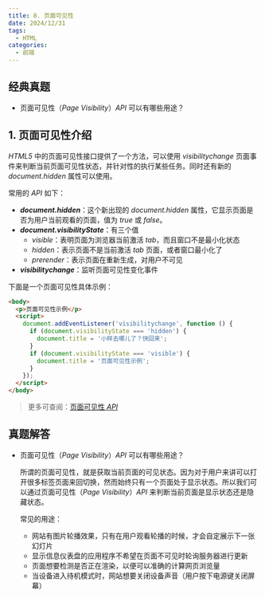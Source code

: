 ```yaml
---
title: 8. 页面可见性
date: 2024/12/31
tags:
  - HTML
categories:
  - 前端
---
```


## 经典真题

- 页面可见性（_Page Visibility_）_API_ 可以有哪些用途？

## 1. 页面可见性介绍

_HTML5_ 中的页面可见性接口提供了一个方法，可以使用 _visibilitychange_ 页面事件来判断当前页面可见性状态，并针对性的执行某些任务。同时还有新的 _document.hidden_ 属性可以使用。

常用的 _API_ 如下：

- **_document.hidden_**：这个新出现的 _document.hidden_ 属性，它显示页面是否为用户当前观看的页面，值为 _true_ 或 _false_。
- **_document.visibilityState_**：有三个值
  - _visible_：表明页面为浏览器当前激活 _tab_，而且窗口不是最小化状态
  - _hidden_：表示页面不是当前激活 _tab_ 页面，或者窗口最小化了
  - _prerender_：表示页面在重新生成，对用户不可见
- **_visibilitychange_**：监听页面可见性变化事件

下面是一个页面可见性具体示例：

```html
<body>
  <p>页面可见性示例</p>
  <script>
    document.addEventListener('visibilitychange', function () {
      if (document.visibilityState === 'hidden') {
        document.title = '小样去哪儿了？快回来';
      }
      if (document.visibilityState === 'visible') {
        document.title = '页面可见性示例';
      }
    });
  </script>
</body>
```

> 更多可查阅：[页面可见性 _API_](https://developer.mozilla.org/zh-CN/docs/Web/API/Page_Visibility_API)

## 真题解答

- 页面可见性（_Page Visibility_）_API_ 可以有哪些用途？

  所谓的页面可见性，就是获取当前页面的可见状态。因为对于用户来讲可以打开很多标签页面来回切换，然而始终只有一个页面处于显示状态。所以我们可以通过页面可见性（_Page Visibility_）_API_ 来判断当前页面是显示状态还是隐藏状态。

  常见的用途：

  - 网站有图片轮播效果，只有在用户观看轮播的时候，才会自定展示下一张幻灯片
  - 显示信息仪表盘的应用程序不希望在页面不可见时轮询服务器进行更新
  - 页面想要检测是否正在渲染，以便可以准确的计算网页浏览量
  - 当设备进入待机模式时，网站想要关闭设备声音（用户按下电源键关闭屏幕）
